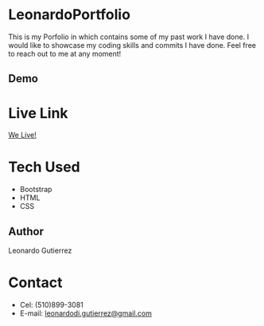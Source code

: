 # LeonardoPortfolio
This is my Porfolio in which contains some of my past work I have done. I would like to showcase my coding skills and commits I have done.
Feel free to reach out to me at any moment!

## Demo


# Live Link
[We Live!](https://leog888.github.io/LeonardoPortfolio/)

# Tech Used 
* Bootstrap
* HTML
* CSS

## Author
Leonardo Gutierrez

# Contact 
* Cel: (510)899-3081
* E-mail: leonardodi.gutierrez@gmail.com
